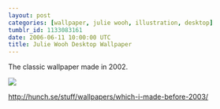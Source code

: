 ```yaml
---
layout: post
categories: [wallpaper, julie wooh, illustration, desktop]
tumblr_id: 1133083161  
date: 2006-06-11 10:00:00 UTC
title: Julie Wooh Desktop Wallpaper
---
```


The classic wallpaper made in 2002.

[![](//hunch.se/stuff/wallpapers/which-i-made-before-2003/julie_wooh_original_1280x854.jpg")](http://hunch.se/stuff/wallpapers/which-i-made-before-2003/)

<http://hunch.se/stuff/wallpapers/which-i-made-before-2003/>
